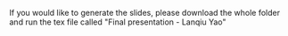 If you would like to generate the slides, please download the whole folder and run the tex file called "Final presentation - Lanqiu Yao"
